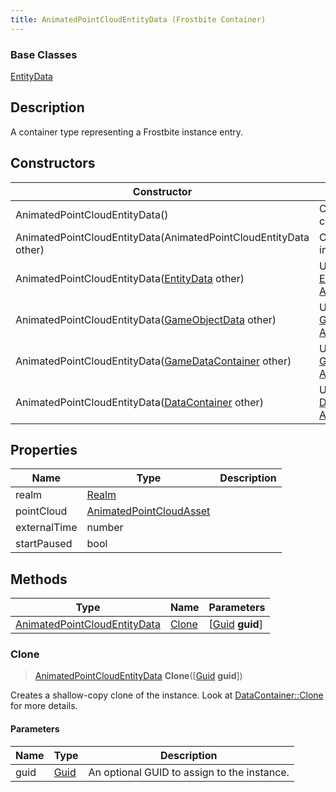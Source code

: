```yaml
---
title: AnimatedPointCloudEntityData (Frostbite Container)
---
```

### Base Classes

[EntityData](EntityData)

## Description

A container type representing a Frostbite instance entry.

## Constructors

| Constructor                                                                             | Description                                                                                                                                     |
| --------------------------------------------------------------------------------------- | ----------------------------------------------------------------------------------------------------------------------------------------------- |
| AnimatedPointCloudEntityData()                                                          | Create a new instance of this container type.                                                                                                   |
| AnimatedPointCloudEntityData(AnimatedPointCloudEntityData other)                        | Create a reference copy of an instance of the same type.                                                                                        |
| AnimatedPointCloudEntityData([EntityData](EntityData) other)                            | Upcast an instance of type [EntityData](EntityData) to [AnimatedPointCloudEntityData](AnimatedPointCloudEntityData).                            |
| AnimatedPointCloudEntityData([GameObjectData](GameObjectData) other)                    | Upcast an instance of type [GameObjectData](GameObjectData) to [AnimatedPointCloudEntityData](AnimatedPointCloudEntityData).                    |
| AnimatedPointCloudEntityData([GameDataContainer](GameDataContainer) other)              | Upcast an instance of type [GameDataContainer](GameDataContainer) to [AnimatedPointCloudEntityData](AnimatedPointCloudEntityData).              |
| AnimatedPointCloudEntityData([DataContainer](/vext/ref/cls/shr/datacontainer) other) | Upcast an instance of type [DataContainer](/vext/ref/cls/shr/datacontainer) to [AnimatedPointCloudEntityData](AnimatedPointCloudEntityData). |

## Properties

| Name         | Type                                               | Description |
| ------------ | -------------------------------------------------- | ----------- |
| realm        | [Realm](Realm)                                     |             |
| pointCloud   | [AnimatedPointCloudAsset](AnimatedPointCloudAsset) |             |
| externalTime | number                                             |             |
| startPaused  | bool                                               |             |

## Methods

| Type                                                         | Name            | Parameters                                     |
| ------------------------------------------------------------ | --------------- | ---------------------------------------------- |
| [AnimatedPointCloudEntityData](AnimatedPointCloudEntityData) | [Clone](#clone) | \[[Guid](/vext/ref/cls/shr/guid) **guid**\] |

### Clone

> [AnimatedPointCloudEntityData](AnimatedPointCloudEntityData) **Clone**(\[[Guid](/vext/ref/cls/shr/guid) **guid**\])

Creates a shallow-copy clone of the instance. Look at [DataContainer::Clone](/vext/ref/cls/shr/datacontainer#clone) for more details.

#### Parameters

| Name | Type         | Description                                 |
| ---- | ------------ | ------------------------------------------- |
| guid | [Guid](Guid) | An optional GUID to assign to the instance. |
